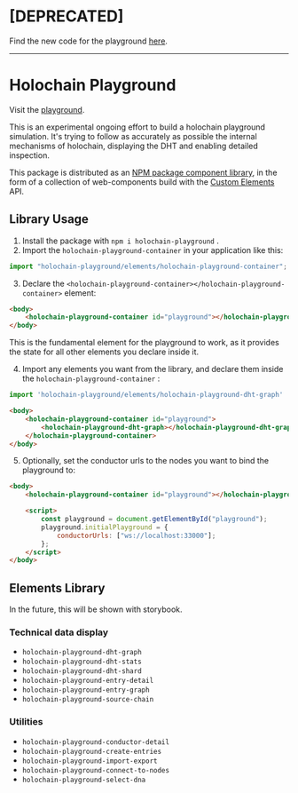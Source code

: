 # [DEPRECATED]

Find the new code for the playground [here](https://github.com/holochain-playground).

---

# Holochain Playground

Visit the [playground](https://holochain-open-dev.github.io/holochain-playground/).

This is an experimental ongoing effort to build a holochain playground simulation. It's trying to follow as accurately as possible the internal mechanisms of holochain, displaying the DHT and enabling detailed inspection.

This package is distributed as an [NPM package component library](https://npmjs.com/package/holochain-playground), in the form of a collection of web-components build with the [Custom Elements](https://developers.google.com/web/fundamentals/web-components/customelements) API.

## Library Usage

1. Install the package with `npm i holochain-playground` .
2. Import the `holochain-playground-container` in your application like this:

``` js
import "holochain-playground/elements/holochain-playground-container";
```

3. Declare the `<holochain-playground-container></holochain-playground-container>` element:

``` html
<body>
    <holochain-playground-container id="playground"></holochain-playground-container>
</body>
```

This is the fundamental element for the playground to work, as it provides the state for all other elements you declare inside it.

4. Import any elements you want from the library, and declare them inside the `holochain-playground-container` :

``` js
import 'holochain-playground/elements/holochain-playground-dht-graph'
```

``` html
<body>
    <holochain-playground-container id="playground">
        <holochain-playground-dht-graph></holochain-playground-dht-graph>
    </holochain-playground-container>
</body>
```

5. Optionally, set the conductor urls to the nodes you want to bind the playground to:

``` html
<body>
    <holochain-playground-container id="playground"></holochain-playground-container>

    <script>
        const playground = document.getElementById("playground");
        playground.initialPlayground = {
            conductorUrls: ["ws://localhost:33000"];
        };
    </script>
</body>
```

## Elements Library

In the future, this will be shown with storybook.

### Technical data display

- `holochain-playground-dht-graph`
- `holochain-playground-dht-stats`
- `holochain-playground-dht-shard`
- `holochain-playground-entry-detail`
- `holochain-playground-entry-graph`
- `holochain-playground-source-chain`

### Utilities
- `holochain-playground-conductor-detail`
- `holochain-playground-create-entries`
- `holochain-playground-import-export`
- `holochain-playground-connect-to-nodes`
- `holochain-playground-select-dna`
